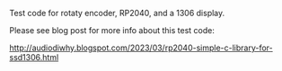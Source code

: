 Test code for rotaty encoder, RP2040, and a 1306 display.

Please see blog post for more info about this test code:

http://audiodiwhy.blogspot.com/2023/03/rp2040-simple-c-library-for-ssd1306.html
